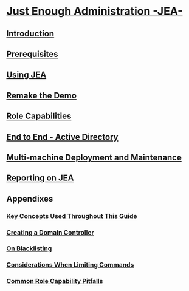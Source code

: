 # [Just Enough Administration -**JEA**-](README.md)
##  [Introduction](introduction.md)
##  [Prerequisites](prerequisites.md)
##  [Using JEA](using-jea.md)
##  [Remake the Demo](remake-the-demo-endpoint.md)
##  [Role Capabilities](role-capabilities.md)
##  [End to End - Active Directory](end-to-end---active-directory.md)
##  [Multi-machine Deployment and Maintenance](multi-machine-deployment-and-maintenance.md)
##  [Reporting on JEA](reporting-on-jea.md)
##  Appendixes
###  [Key Concepts Used Throughout This Guide](key-concepts-used-throughout-this-guide.md)  
###  [Creating a Domain Controller](creating-a-domain-controller.md)  
###  [On Blacklisting](on-blacklisting.md)  
###  [Considerations When Limiting Commands](considerations-when-limiting-commands.md)  
###  [Common Role Capability Pitfalls](common-role-capability-pitfalls.md)
